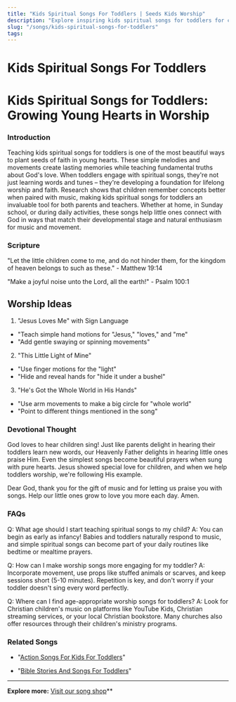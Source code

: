 ```yaml
---
title: "Kids Spiritual Songs For Toddlers | Seeds Kids Worship"
description: "Explore inspiring kids spiritual songs for toddlers for children's worship and faith development. Biblical music resources for families and ministry."
slug: "/songs/kids-spiritual-songs-for-toddlers"
tags:
---
```


# Kids Spiritual Songs For Toddlers

# Kids Spiritual Songs for Toddlers: Growing Young Hearts in Worship

### Introduction
Teaching kids spiritual songs for toddlers is one of the most beautiful ways to plant seeds of faith in young hearts. These simple melodies and movements create lasting memories while teaching fundamental truths about God's love. When toddlers engage with spiritual songs, they're not just learning words and tunes – they're developing a foundation for lifelong worship and faith. Research shows that children remember concepts better when paired with music, making kids spiritual songs for toddlers an invaluable tool for both parents and teachers. Whether at home, in Sunday school, or during daily activities, these songs help little ones connect with God in ways that match their developmental stage and natural enthusiasm for music and movement.

### Scripture
"Let the little children come to me, and do not hinder them, for the kingdom of heaven belongs to such as these." - Matthew 19:14

"Make a joyful noise unto the Lord, all the earth!" - Psalm 100:1

## Worship Ideas
1. "Jesus Loves Me" with Sign Language
- "Teach simple hand motions for "Jesus," "loves," and "me"
- "Add gentle swaying or spinning movements"

2. "This Little Light of Mine"
- "Use finger motions for the "light"
- "Hide and reveal hands for "hide it under a bushel"

3. "He's Got the Whole World in His Hands"
- "Use arm movements to make a big circle for "whole world"
- "Point to different things mentioned in the song"

### Devotional Thought
God loves to hear children sing! Just like parents delight in hearing their toddlers learn new words, our Heavenly Father delights in hearing little ones praise Him. Even the simplest songs become beautiful prayers when sung with pure hearts. Jesus showed special love for children, and when we help toddlers worship, we're following His example.

Dear God, thank you for the gift of music and for letting us praise you with songs. Help our little ones grow to love you more each day. Amen.

### FAQs
Q: What age should I start teaching spiritual songs to my child?
A: You can begin as early as infancy! Babies and toddlers naturally respond to music, and simple spiritual songs can become part of your daily routines like bedtime or mealtime prayers.

Q: How can I make worship songs more engaging for my toddler?
A: Incorporate movement, use props like stuffed animals or scarves, and keep sessions short (5-10 minutes). Repetition is key, and don't worry if your toddler doesn't sing every word perfectly.

Q: Where can I find age-appropriate worship songs for toddlers?
A: Look for Christian children's music on platforms like YouTube Kids, Christian streaming services, or your local Christian bookstore. Many churches also offer resources through their children's ministry programs.

### Related Songs

- "[Action Songs For Kids For Toddlers](/songs/action-songs-for-kids-for-toddlers/)"

- "[Bible Stories And Songs For Toddlers](/songs/bible-stories-and-songs-for-toddlers/)"

---

**Explore more:** [Visit our song shop](https://seedskidsworship.com/shop)**

<!-- Schema Markup -->
<script type="application/ld+json">
{
  "@context": "https://schema.org",
  "@type": "MusicRecording",
  "name": "Kids Spiritual Songs For Toddlers",
  "byArtist": {
    "@type": "MusicGroup",
    "name": "Seeds Kids Worship"
  },
  "isFamilyFriendly": true,
  "url": "https://seedskidsworship.com/songs/kids-spiritual-songs-for-toddlers/"
}
</script>